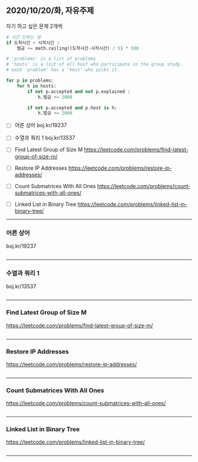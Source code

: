 
## 2020/10/20/화, 자유주제
자기 하고 싶은 문제 2개씩


```python
# 시간 단위는 분
if 도착시간 > 시작시간 :
    벌금 += math.ceiling((도착시간-시작시간) / 5) * 500

# 'problems' is a list of problems
# 'hosts' is a list of all host who participate in the group study.
# each 'problem' has a 'host' who picks it.

for p in problems:
    for h in hosts:
        if not p.accepted and not p.explained :
            h.벌금 += 2000

        if not p.accepted and p.host is h:
            h.벌금 += 2000
```


- [ ] 어른 상어
 boj.kr/19237
- [ ] 수열과 쿼리 1
 boj.kr/13537
- [ ] Find Latest Group of Size M
 https://leetcode.com/problems/find-latest-group-of-size-m/ 
- [ ] Restore IP Addresses
 https://leetcode.com/problems/restore-ip-addresses/
- [ ] Count Submatrices With All Ones
 https://leetcode.com/problems/count-submatrices-with-all-ones/
- [ ] Linked List in Binary Tree
 https://leetcode.com/problems/linked-list-in-binary-tree/


---


### 어른 상어
boj.kr/19237

```c++
```

---
### 수열과 쿼리 1
boj.kr/13537

```c++
```

---
### Find Latest Group of Size M
https://leetcode.com/problems/find-latest-group-of-size-m/ 

```c++
```

---
### Restore IP Addresses
https://leetcode.com/problems/restore-ip-addresses/

```c++
```

---
### Count Submatrices With All Ones
https://leetcode.com/problems/count-submatrices-with-all-ones/

```c++
```

---
### Linked List in Binary Tree
https://leetcode.com/problems/linked-list-in-binary-tree/

```c++
```

---
